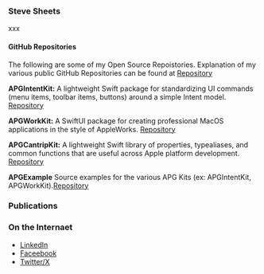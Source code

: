 ### Steve Sheets
xxx

#### GitHub Repositories

The following are some of my Open Source Repoistories.  Explanation of my various public GitHub Repositories can be found at [Repository](https://github.com/magesteve/Repositories)

**APGIntentKit:** A lightweight Swift package for standardizing UI commands (menu items, toolbar items, buttons) around a simple Intent model. [Repository](https://github.com/magesteve/APGIntentKit)

**APGWorkKit:** A SwiftUI package for creating professional MacOS applications in the style of AppleWorks. [Repository](https://github.com/magesteve/APGWorkKit)

**APGCantripKit:** A lightweight Swift library of properties, typealiases, and common functions that are useful across Apple platform development. [Repository](https://github.com/magesteve/APGCantripKit)

**APGExample** Source examples for the various APG Kits (ex: APGIntentKit, APGWorkKit).[Repository](https://github.com/magesteve/APGExample)


### Publications

### On the Internaet
* [LinkedIn](https://www.linkedin.com/in/stevesheets/)
* [Faceebook](https://www.facebook.com/steve.sheets/)
* [Twitter/X](https://x.com/stevesheets/)

